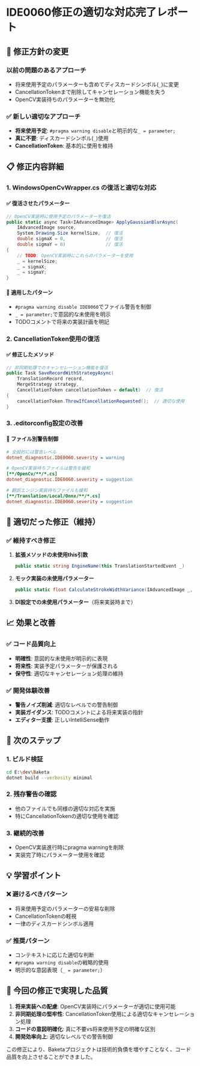 # IDE0060修正の適切な対応完了レポート

## 🔄 修正方針の変更

### 以前の問題のあるアプローチ
- 将来使用予定のパラメーターも含めてディスカードシンボル(`_`)に変更
- CancellationTokenまで削除してキャンセレーション機能を失う
- OpenCV実装待ちのパラメーターを無効化

### ✅ 新しい適切なアプローチ
- **将来使用予定**: `#pragma warning disable`と明示的な`_ = parameter;`
- **真に不要**: ディスカードシンボル(`_`)使用
- **CancellationToken**: 基本的に使用を維持

## 📋 修正内容詳細

### 1. WindowsOpenCvWrapper.cs の復活と適切な対応

#### ✅ 復活させたパラメーター
```csharp
// OpenCV実装時に使用予定のパラメーターを復活
public static async Task<IAdvancedImage> ApplyGaussianBlurAsync(
    IAdvancedImage source, 
    System.Drawing.Size kernelSize,  // 復活
    double sigmaX = 0,               // 復活
    double sigmaY = 0)               // 復活
{
    // TODO: OpenCV実装時にこれらのパラメーターを使用
    _ = kernelSize;
    _ = sigmaX; 
    _ = sigmaY;
}
```

#### 📝 適用したパターン
- `#pragma warning disable IDE0060`でファイル警告を制御
- `_ = parameter;`で意図的な未使用を明示
- TODOコメントで将来の実装計画を明記

### 2. CancellationToken使用の復活

#### ✅ 修正したメソッド
```csharp
// 非同期処理でのキャンセレーション機能を復活
public Task SaveRecordWithStrategyAsync(
    TranslationRecord record, 
    MergeStrategy strategy, 
    CancellationToken cancellationToken = default)  // 復活
{
    cancellationToken.ThrowIfCancellationRequested();  // 適切な使用
}
```

### 3. .editorconfig設定の改善

#### 📁 ファイル別警告制御
```ini
# 全般的には警告レベル
dotnet_diagnostic.IDE0060.severity = warning

# OpenCV実装待ちファイルは警告を緩和
[**/OpenCv/**/*.cs]
dotnet_diagnostic.IDE0060.severity = suggestion

# 翻訳エンジン実装待ちファイルも緩和
[**/Translation/Local/Onnx/**/*.cs]
dotnet_diagnostic.IDE0060.severity = suggestion
```

## 🎯 適切だった修正（維持）

### ✅ 維持すべき修正
1. **拡張メソッドの未使用this引数**
   ```csharp
   public static string EngineName(this TranslationStartedEvent _)
   ```

2. **モック実装の未使用パラメーター**
   ```csharp
   public static float CalculateStrokeWidthVariance(IAdvancedImage _, Point[] _1)
   ```

3. **DI設定での未使用パラメーター**（将来実装時まで）

## 📈 効果と改善

### ✅ コード品質向上
- **明確性**: 意図的な未使用が明示的に表現
- **将来性**: 実装予定パラメーターが保護される
- **保守性**: 適切なキャンセレーション処理の維持

### ✅ 開発体験改善
- **警告ノイズ削減**: 適切なレベルでの警告制御
- **実装ガイダンス**: TODOコメントによる将来実装の指針
- **エディター支援**: 正しいIntelliSense動作

## 🔧 次のステップ

### 1. ビルド検証
```bash
cd E:\dev\Baketa
dotnet build --verbosity minimal
```

### 2. 残存警告の確認
- 他のファイルでも同様の適切な対応を実施
- 特にCancellationTokenの適切な使用を確認

### 3. 継続的改善
- OpenCV実装進行時にpragma warningを削除
- 実装完了時にパラメーター使用を確認

## 💡 学習ポイント

### ❌ 避けるべきパターン
- 将来使用予定のパラメーターの安易な削除
- CancellationTokenの軽視
- 一律のディスカードシンボル適用

### ✅ 推奨パターン
- コンテキストに応じた適切な判断
- `#pragma warning disable`の戦略的使用
- 明示的な意図表現（`_ = parameter;`）

## 🎯 今回の修正で実現した品質

1. **将来実装への配慮**: OpenCV実装時にパラメーターが適切に使用可能
2. **非同期処理の堅牢性**: CancellationToken使用による適切なキャンセレーション処理
3. **コードの意図明確化**: 真に不要vs将来使用予定の明確な区別
4. **開発効率向上**: 適切なレベルでの警告制御

この修正により、Baketaプロジェクトは技術的負債を増やすことなく、コード品質を向上させることができました。
